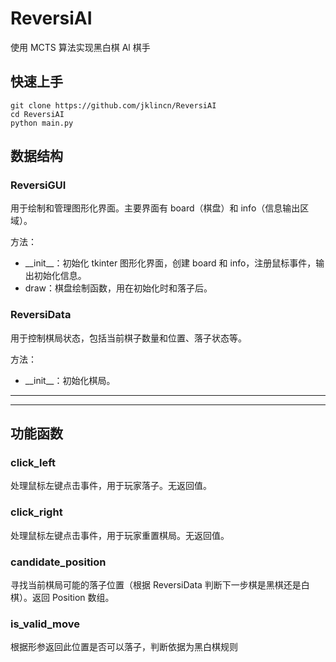 # ReversiAI

使用 MCTS 算法实现黑白棋 Al 棋手

## 快速上手

```
git clone https://github.com/jklincn/ReversiAI
cd ReversiAI
python main.py
```

## 数据结构

### ReversiGUI

用于绘制和管理图形化界面。主要界面有 board（棋盘）和 info（信息输出区域）。

方法：

- \_\_init\_\_：初始化 tkinter 图形化界面，创建 board 和 info，注册鼠标事件，输出初始化信息。
- draw：棋盘绘制函数，用在初始化时和落子后。

### ReversiData

用于控制棋局状态，包括当前棋子数量和位置、落子状态等。

方法：

- \_\_init\_\_：初始化棋局。

---
---

## 功能函数

### click_left

处理鼠标左键点击事件，用于玩家落子。无返回值。

### click_right

处理鼠标左键点击事件，用于玩家重置棋局。无返回值。

### candidate_position

寻找当前棋局可能的落子位置（根据 ReversiData 判断下一步棋是黑棋还是白棋）。返回 Position 数组。

### is_valid_move
根据形参返回此位置是否可以落子，判断依据为黑白棋规则